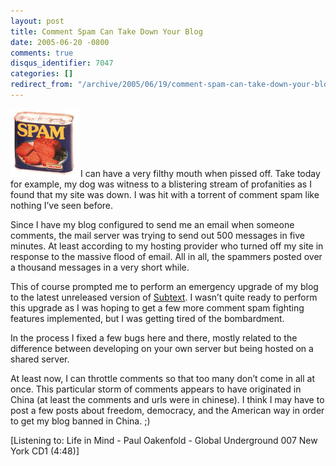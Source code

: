 ```yaml
---
layout: post
title: Comment Spam Can Take Down Your Blog
date: 2005-06-20 -0800
comments: true
disqus_identifier: 7047
categories: []
redirect_from: "/archive/2005/06/19/comment-spam-can-take-down-your-blog.aspx/"
---
```


![spam](/images/spam.jpg) I can have a very filthy mouth when pissed
off. Take today for example, my dog was witness to a blistering stream
of profanities as I found that my site was down. I was hit with a
torrent of comment spam like nothing I’ve seen before.

Since I have my blog configured to send me an email when someone
comments, the mail server was trying to send out 500 messages in five
minutes. At least according to my hosting provider who turned off my
site in response to the massive flood of email. All in all, the spammers
posted over a thousand messages in a very short while.

This of course prompted me to perform an emergency upgrade of my blog to
the latest unreleased version of
[Subtext](http://sourceforge.net/projects/subtext/). I wasn’t quite
ready to perform this upgrade as I was hoping to get a few more comment
spam fighting features implemented, but I was getting tired of the
bombardment.

In the process I fixed a few bugs here and there, mostly related to the
difference between developing on your own server but being hosted on a
shared server.

At least now, I can throttle comments so that too many don’t come in all
at once. This particular storm of comments appears to have originated in
China (at least the comments and urls were in chinese). I think I may
have to post a few posts about freedom, democracy, and the American way
in order to get my blog banned in China. ;)

[Listening to: Life in Mind - Paul Oakenfold - Global Underground 007
New York CD1 (4:48)]

